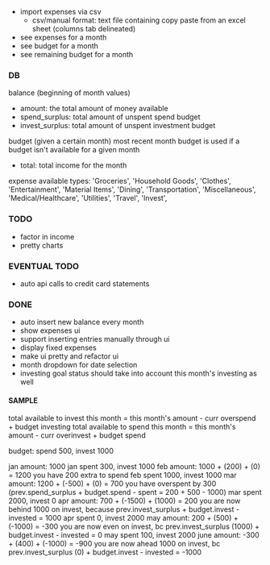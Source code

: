 - import expenses via csv
  - csv/manual format: text file containing copy paste from an excel sheet (columns tab delineated)
- see expenses for a month
- see budget for a month
- see remaining budget for a month


### DB

balance (beginning of month values)
- amount: the total amount of money available
- spend_surplus: total amount of unspent spend budget
- invest_surplus: total amount of unspent investment budget

budget (given a certain month)
most recent month budget is used if a budget isn't available for a given month
- total: total income for the month

expense
available types:
'Groceries',
'Household Goods',
'Clothes',
'Entertainment',
'Material Items',
'Dining',
'Transportation',
'Miscellaneous',
'Medical/Healthcare',
'Utilities',
'Travel',
'Invest',

### TODO
- factor in income
- pretty charts

### EVENTUAL TODO
- auto api calls to credit card statements

### DONE
- auto insert new balance every month
- show expenses ui
- support inserting entries manually through ui
- display fixed expenses
- make ui pretty and refactor ui
- month dropdown for date selection
- investing goal status should take into account this month's investing as well


#### SAMPLE
total available to invest this month = this month's amount - curr overspend + budget investing
total available to spend this month = this month's amount - curr overinvest + budget spend

budget: spend 500, invest 1000

jan amount: 1000
jan spent 300, invest 1000
feb amount: 1000 + (200) + (0) = 1200 you have 200 extra to spend
feb spent 1000, invest 1000
mar amount: 1200 + (-500) + (0) = 700 you have overspent by 300 (prev.spend_surplus + budget.spend - spent = 200 + 500 - 1000)
mar spent 2000, invest 0
apr amount: 700 + (-1500) + (1000) = 200 you are now behind 1000 on invest, because prev.invest_surplus + budget.invest - invested = 1000
apr spent 0, invest 2000
may amount: 200 + (500) + (-1000) = -300 you are now even on invest, bc prev.invest_surplus (1000) + budget.invest - invested = 0
may spent 100, invest 2000
june amount: -300 + (400) + (-1000) = -900 you are now ahead 1000 on invest, bc prev.invest_surplus (0) + budget.invest - invested = -1000